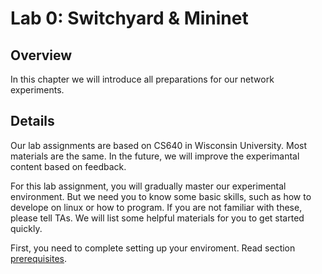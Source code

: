 # Lab 0: Switchyard & Mininet

## Overview

In this chapter we will introduce all preparations for our network experiments.

## Details

Our lab assignments are based on CS640 in Wisconsin University. Most materials are the same. In the future, we will improve the experimantal content based on feedback.

For this lab assignment, you will gradually master our experimental environment. But we need you to know some basic skills, such as how to develope on linux or how to program. If you are not familiar with these, please tell TAs. We will list some helpful materials for you to get started quickly.

First, you need to complete setting up your enviroment. Read section [prerequisites](./prerequisites.md).
